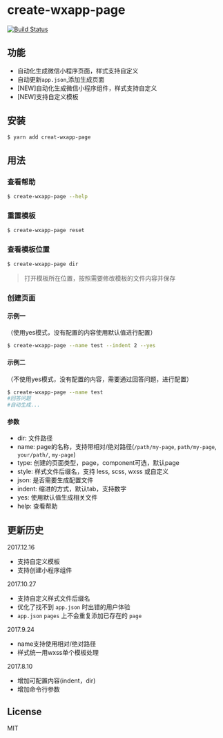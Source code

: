 # create-wxapp-page

[![Build Status](https://travis-ci.org/cantonjs/create-wxapp-page.svg?branch=master)](https://travis-ci.org/cantonjs/create-wxapp-page)

## 功能

- 自动化生成微信小程序页面，样式支持自定义
- 自动更新`app.json`,添加生成页面
- [NEW]自动化生成微信小程序组件，样式支持自定义
- [NEW]支持自定义模板

## 安装

```bash
$ yarn add creat-wxapp-page
```


## 用法

### 查看帮助
```bash
$ create-wxapp-page --help
```

### 重置模板
```bash
$ create-wxapp-page reset
```

### 查看模板位置
```bash
$ create-wxapp-page dir
```
>打开模板所在位置，按照需要修改模板的文件内容并保存

### 创建页面
#### 示例一
（使用yes模式，没有配置的内容使用默认值进行配置）
```bash
$ create-wxapp-page --name test --indent 2 --yes
```

#### 示例二
（不使用yes模式，没有配置的内容，需要通过回答问题，进行配置）
```bash
$ create-wxapp-page --name test
#回答问题
#自动生成...
```

#### 参数
- dir: 文件路径
- name: page的名称，支持带相对/绝对路径(`/path/my-page`, `path/my-page`, `your/path/`, `my-page`)
- type: 创建的页面类型，page，component可选，默认page
- style: 样式文件后缀名，支持 less, scss, wxss 或自定义
- json: 是否需要生成配置文件
- indent: 缩进的方式，默认tab，支持数字
- yes: 使用默认值生成相关文件
- help: 查看帮助

## 更新历史
2017.12.16
- 支持自定义模板
- 支持创建小程序组件

2017.10.27
- 支持自定义样式文件后缀名
- 优化了找不到 `app.json` 时出错的用户体验
- `app.json` `pages` 上不会重复添加已存在的 `page`

2017.9.24
- name支持使用相对/绝对路径
- 样式统一用wxss单个模板处理

2017.8.10
- 增加可配置内容(indent，dir)
- 增加命令行参数

## License

MIT
